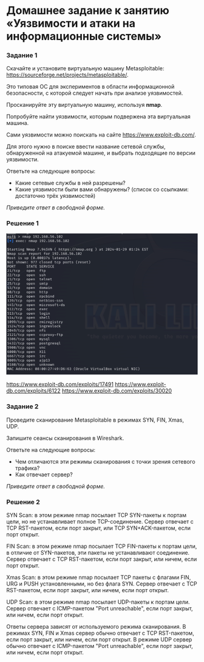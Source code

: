 # Домашнее задание к занятию «Уязвимости и атаки на информационные системы»



### Задание 1

Скачайте и установите виртуальную машину Metasploitable: https://sourceforge.net/projects/metasploitable/.

Это типовая ОС для экспериментов в области информационной безопасности, с которой следует начать при анализе уязвимостей.

Просканируйте эту виртуальную машину, используя **nmap**.

Попробуйте найти уязвимости, которым подвержена эта виртуальная машина.

Сами уязвимости можно поискать на сайте https://www.exploit-db.com/.

Для этого нужно в поиске ввести название сетевой службы, обнаруженной на атакуемой машине, и выбрать подходящие по версии уязвимости.

Ответьте на следующие вопросы:

- Какие сетевые службы в ней разрешены?
- Какие уязвимости были вами обнаружены? (список со ссылками: достаточно трёх уязвимостей)
  
*Приведите ответ в свободной форме.*  

### Решение 1

![1](https://github.com/znak72/13-01/blob/main/SCR-20240129-jfyr.png)

https://www.exploit-db.com/exploits/17491
https://www.exploit-db.com/exploits/6122
https://www.exploit-db.com/exploits/30020

### Задание 2

Проведите сканирование Metasploitable в режимах SYN, FIN, Xmas, UDP.

Запишите сеансы сканирования в Wireshark.

Ответьте на следующие вопросы:

- Чем отличаются эти режимы сканирования с точки зрения сетевого трафика?
- Как отвечает сервер?

*Приведите ответ в свободной форме.*

### Решение 2

SYN Scan: в этом режиме nmap посылает TCP SYN-пакеты к портам цели, но не устанавливает полное TCP-соединение. Сервер отвечает с TCP RST-пакетом, если порт закрыт, или TCP SYN+ACK-пакетом, если порт открыт.

FIN Scan: в этом режиме nmap посылает TCP FIN-пакеты к портам цели, в отличие от SYN-пакетов, эти пакеты не устанавливают соединение. Сервер отвечает с TCP RST-пакетом, если порт закрыт, или ничем, если порт открыт.

Xmas Scan: в этом режиме nmap посылает TCP пакеты с флагами FIN, URG и PUSH установленными, но без флага SYN. Сервер отвечает с TCP RST-пакетом, если порт закрыт, или ничем, если порт открыт.

UDP Scan: в этом режиме nmap посылает UDP-пакеты к портам цели. Сервер отвечает с ICMP-пакетом "Port unreachable", если порт закрыт, или ничем, если порт открыт.

Ответы сервера зависят от используемого режима сканирования. В режимах SYN, FIN и Xmas сервер обычно отвечает с TCP RST-пакетом, если порт закрыт, или ничем, если порт открыт. В режиме UDP сервер обычно отвечает с ICMP-пакетом "Port unreachable", если порт закрыт, или ничем, если порт открыт.

